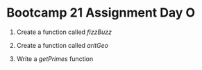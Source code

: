 # Bootcamp 21 Assignment Day O

1. Create a function called *fizzBuzz*  

2. Create a function called *aritGeo*

3. Write a *getPrimes*  function 